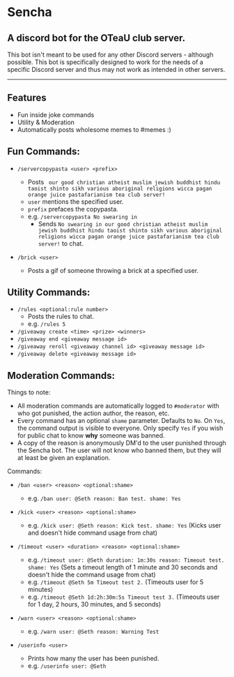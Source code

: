 # Sencha

## A discord bot for the OTeaU club server. 

This bot isn't meant to be used for any other Discord servers - although possible. This bot is specifically designed to work for the needs of a specific Discord server and thus may not work as intended in other servers. 

---

## Features
- Fun inside joke commands
- Utility & Moderation 
- Automatically posts wholesome memes to #memes :)

## Fun Commands:
- `/servercopypasta <user> <prefix>`
  - Posts ` our good christian atheist muslim jewish buddhist hindu taoist shinto sikh various aboriginal religions wicca pagan orange juice pastafarianism tea club server!`
  - `user` mentions the specified user.
  - `prefix` prefaces the copypasta.
  - e.g. `/servercopypasta No swearing in`
    - Sends `No swearing in our good christian atheist muslim jewish buddhist hindu taoist shinto sikh various aboriginal religions wicca pagan orange juice pastafarianism tea club server!` to chat.

- `/brick <user>`
  - Posts a gif of someone throwing a brick at a specified user.

## Utility Commands:
- `/rules <optional:rule number>`
  - Posts the rules to chat.
  - e.g. `/rules 5`
- `/giveaway create <time> <prize> <winners>`
- `/giveaway end <giveaway message id>`
- `/giveaway reroll <giveaway channel id> <giveaway message id>`
- `/giveaway delete <giveaway message id>`


## Moderation Commands:
Things to note:
- All moderation commands are automatically logged to `#moderator` with who got punished, the action author, the reason, etc.
- Every command has an optional `shame` parameter. Defaults to `No`. On `Yes`, the command output is visible to everyone. Only specify `Yes` if you wish for public chat to know **why** someone was banned.
- A copy of the reason is anonymously DM'd to the user punished through the Sencha bot. The user will not know who banned them, but they will at least be given an explanation. 

Commands:
- `/ban <user> <reason> <optional:shame>`
  - e.g. `/ban user: @Seth reason: Ban test. shame: Yes`

- `/kick <user> <reason> <optional:shame>`
  - e.g. `/kick user: @Seth reason: Kick test. shame: Yes` (Kicks user and doesn't hide command usage from chat)

- `/timeout <user> <duration> <reason> <optional:shame>`
  - e.g. `/timeout user: @Seth duration: 1m:30s reason: Timeout test. shame: Yes` (Sets a timeout length of 1 minute and 30 seconds and doesn't hide the command usage from chat)
  - e.g. `/timeout @Seth 5m Timeout test 2.` (Timeouts user for 5 minutes)
  - e.g. `/timeout @Seth 1d:2h:30m:5s Timeout test 3.` (Timeouts user for 1 day, 2 hours, 30 minutes, and 5 seconds)

- `/warn <user> <reason> <optional:shame>`
  - e.g. `/warn user: @Seth reason: Warning Test`

- `/userinfo <user>`
  - Prints how many the user has been punished.
  - e.g. `/userinfo user: @Seth`